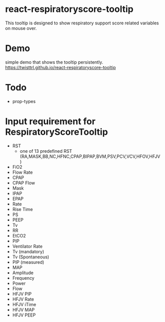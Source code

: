 # react-respiratoryscore-tooltip
This tooltip is designed to show respiratory support score related variables on mouse over.

# Demo
simple demo that shows the tooltip persistently.
https://twisttrl.github.io/react-respiratoryscore-tooltip

# Todo
* prop-types

# Input requirement for RespiratoryScoreTooltip
  * RST
    * one of 13 predefined RST (RA,MASK,BB,NC,HFNC,CPAP,BIPAP,BVM,PSV,PCV,VCV,HFOV,HFJV)
  * FiO2
  * Flow Rate
  * CPAP
  * CPAP Flow
  * Mask
  * IPAP
  * EPAP
  * Rate
  * Rise Time
  * PS
  * PEEP
  * Tv
  * RR
  * EtCO2
  * PIP
  * Ventilator Rate
  * Tv (mandatory)
  * Tv (Spontaneous)
  * PIP (measured)
  * MAP
  * Amplitude
  * Frequency
  * Power
  * Flow
  * HFJV PIP
  * HFJV Rate
  * HFJV iTime
  * HFJV MAP
  * HFJV PEEP
